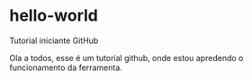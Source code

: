 # hello-world

Tutorial iniciante GitHub

Ola a todos, esse é um tutorial github, onde estou apredendo o funcionamento da ferramenta.

